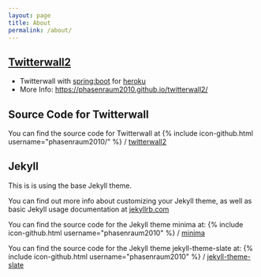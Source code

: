 ```yaml
---
layout: page
title: About
permalink: /about/
---
```


## [Twitterwall2]( https://github.com/phasenraum2010/twitterwall2 )

+ Twitterwall with [spring:boot]( https://projects.spring.io/spring-boot/ ) for [heroku]( https://heroku.com )
+ More Info: https://phasenraum2010.github.io/twitterwall2/


## Source Code for Twitterwall

You can find the source code for Twitterwall at
{% include icon-github.html username="phasenraum2010/" %} /
[twitterwall2](https://github.com/phasenraum2010/twitterwall2)


## Jekyll

This is is using the base Jekyll theme. 

You can find out more info about customizing your Jekyll theme, as well as basic Jekyll usage documentation at [jekyllrb.com](https://jekyllrb.com/)

You can find the source code for the Jekyll theme minima at:
{% include icon-github.html username="phasenraum2010" %} /
[minima](https://github.com/jekyll/minima)

You can find the source code for the Jekyll theme jekyll-theme-slate at:
{% include icon-github.html username="phasenraum2010" %} /
[jekyll-theme-slate](https://github.com/jekyll/jekyll-theme-slate)
